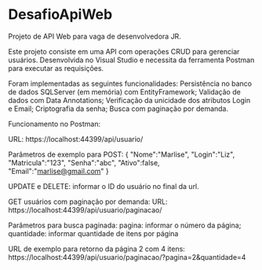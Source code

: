 # DesafioApiWeb
Projeto de API Web para vaga de desenvolvedora JR.

Este projeto consiste em uma API com operações CRUD para gerenciar usuários.
Desenvolvida no Visual Studio e necessita da ferramenta Postman para executar as requisições.

Foram implementadas as seguintes funcionalidades:
Persistência no banco de dados SQLServer (em memória) com EntityFramework;
Validação de dados com Data Annotations;
Verificação da unicidade dos atributos Login e Email;
Criptografia da senha;
Busca com paginação por demanda.

Funcionamento no Postman:

URL: 
https://localhost:44399/api/usuario/ 

Parâmetros de exemplo para POST:
{
  "Nome":"Marlise",
  "Login":"Liz",
  "Matricula":"123",
  "Senha":"abc",
  "Ativo":false,
  "Email":"marlise@gmail.com"
} 

UPDATE e DELETE: informar o ID do usuário no final da url. 

GET usuários com paginação por demanda: 
URL: 
https://localhost:44399/api/usuario/paginacao/

Parâmetros para busca paginada:
pagina: informar o número da página;
quantidade: informar quantidade de itens por página

URL de exemplo para retorno da página 2 com 4 itens:
https://localhost:44399/api/usuario/paginacao/?pagina=2&quantidade=4
